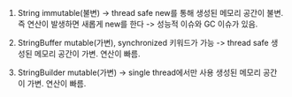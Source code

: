 1. String
immutable(불변) -> thread safe
new를 통해 생성된 메모리 공간이 불변. 즉 연산이 발생하면 새롭게 new를 한다 -> 성능적 이슈와 GC 이슈가 있음.

2. StringBuffer
mutable(가변), synchronized 키워드가 가능 -> thread safe
생성된 메모리 공간이 가변. 연산이 빠름. 

3. StringBuilder
mutable(가변) -> single thread에서만 사용
생성된 메모리 공간이 가변. 연산이 빠름. 